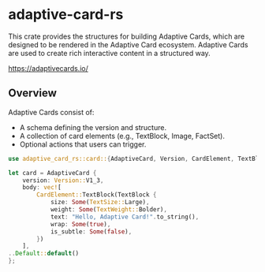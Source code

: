 # adaptive-card-rs

 This crate provides the structures for building Adaptive Cards, which are designed to be
 rendered in the Adaptive Card ecosystem. Adaptive Cards are used to create rich
 interactive content in a structured way.

https://adaptivecards.io/

## Overview
 Adaptive Cards consist of:
 - A schema defining the version and structure.
 - A collection of card elements (e.g., TextBlock, Image, FactSet).
 - Optional actions that users can trigger.

 ```rust
 use adaptive_card_rs::card::{AdaptiveCard, Version, CardElement, TextBlock, TextSize, TextWeight};

 let card = AdaptiveCard {
     version: Version::V1_3,
     body: vec![
         CardElement::TextBlock(TextBlock {
             size: Some(TextSize::Large),
             weight: Some(TextWeight::Bolder),
             text: "Hello, Adaptive Card!".to_string(),
             wrap: Some(true),
             is_subtle: Some(false),
         })
     ],
 ..Default::default()
 };
 ```
